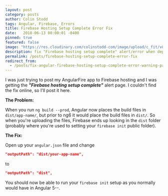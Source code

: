 ```yaml
---
layout: post
category: posts
author: Colin Stodd
tags: Angular, Firebase, Errors
title: Firebase Hosting Setup Complete Error Fix
date:   2018-06-13 00:00:01 -0400
pinned: true
featured: false
image: "https://res.cloudinary.com/colinstodd-com/image/upload/c_fit/v86saw7fsim04orhctll.png"
description: fix "Firebase hosting setup complete" alert/error when deploying Angular 6 app to firebase hosting.
permalink: /posts/firebase-hosting-setup-complete-error-fix
redirect_from:
  - /posts/fix-angular-firebase-hosting-setup-complete-error-warning-page
---
```


I was just trying to post my AngularFire app to Firebase hosting and I was getting the ***"Firebase hosting setup complete"*** alert page. I couldn't find the fix online, so I'll post it here.

**The Problem:**

When you run `ng build --prod`, Angular now places the build files in `dist/app-name/`, but prior to ng6 it would place the build files in `dist/`. So when you're uploading the files, Firebase ends up looking in the `dist` folder (probably where you're used to setting your `firebase init` public folder).

**The Fix:**

Open up your `angular.json` file and change

```json
"outputPath": "dist/your-app-name",
```

to

```json
"outputPath": "dist",
```

You should now be able to run your `firebase init` setup as you normally would have in Angular 5--.